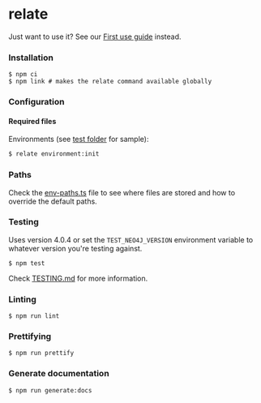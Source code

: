 # relate
Just want to use it? See our [First use guide](./documentation/FIRST_USE_GUIDE.md) instead.


### Installation

```
$ npm ci
$ npm link # makes the relate command available globally
```

### Configuration

#### Required files

Environments (see [test folder](./e2e/relate%20fixtures/config/neo4j-relate/environments) for sample):

```sh
$ relate environment:init
```

### Paths

Check the [env-paths.ts](./packages/common/src/utils/env-paths.ts) file to see
where files are stored and how to override the default paths.

### Testing
Uses version 4.0.4 or set the `TEST_NEO4J_VERSION` environment variable to whatever version you're testing against.

```
$ npm test
```

Check [TESTING.md](./documentation/TESTING.md) for more information.

### Linting

```
$ npm run lint
```

### Prettifying

```
$ npm run prettify
```

### Generate documentation

```
$ npm run generate:docs
```
